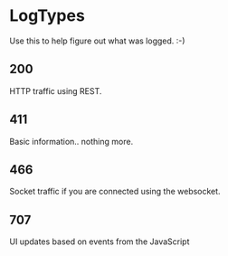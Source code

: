 # LogTypes
Use this to help figure out what was logged. :-)


## 200
HTTP traffic using REST.

## 411
Basic information.. nothing more.

## 466
Socket traffic if you are connected using the websocket.


## 707
UI updates based on events from the JavaScript